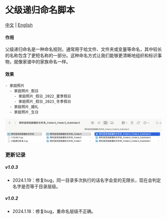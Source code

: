 # 父级递归命名脚本

[中文](README.md) | [English](README_ENGLISH.md)

#### 作用

父级递归命名是一种命名规则，通常用于给文件、文件夹或变量等命名，其中较长的名称包含了更短名称的一部分。这种命名方式让我们能够更清晰地组织和标识事物，就像家谱中的家族命名一样。

#### 效果

~~~
- 家庭照片
  - 家庭照片_假日
    - 家庭照片_假日_2022_夏季假日
    - 家庭照片_假日_2023_冬季假日
  - 家庭照片_婚礼
  - 家庭照片_生日
~~~

![Snipaste_2024-01-17_23-20-07](Snipaste_2024-01-17_23-20-07.png)

### 更新记录

##### v1.0.3

- 2024.1.19：修复bug，同一目录多次执行的话名字会变的无限长，现在会判定名字是否等于目录层级。

##### v1.0.2

- 2024.1.18：修复bug，重命名层级不正确。